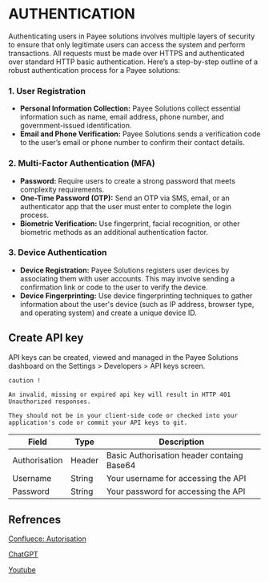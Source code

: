 # AUTHENTICATION

Authenticating users in Payee solutions involves multiple layers of security to ensure that only legitimate users can access the system and perform transactions. All requests must be made over HTTPS and authenticated over standard HTTP basic authentication. Here’s a step-by-step outline of a robust authentication process for a Payee solutions:

### **1.** User Registration 

+ **Personal Information Collection:** Payee Solutions collect essential information such as name, email address, phone number, and government-issued identification. 
+ **Email and Phone Verification:** Payee Solutions sends a verification code to the user’s email or phone number to confirm their contact details.

### **2.** Multi-Factor Authentication (MFA)

+ **Password:** Require users to create a strong password that meets complexity requirements.
+ **One-Time Password (OTP):** Send an OTP via SMS, email, or an authenticator app that the user must enter to complete the login process.
+ **Biometric Verification:** Use fingerprint, facial recognition, or other biometric methods as an additional authentication factor.

### 3. Device Authentication

+ **Device Registration:** Payee Solutions registers user devices by associating them with user accounts. This may involve sending a confirmation link or code to the user to verify the device.
+ **Device Fingerprinting:** Use device fingerprinting techniques to gather information about the user's device (such as IP address, browser type, and operating system) and create a unique device ID.

## Create API key

API keys can be created, viewed and managed in the Payee Solutions dashboard on the Settings > Developers > API keys screen.
```
caution !

An invalid, missing or expired api key will result in HTTP 401 Unauthorized responses.

They should not be in your client-side code or checked into your application's code or commit your API keys to git.
```


|Field|Type|Description|
|-----|------|------|
|Authorisation|Header|Basic Authorisation header containg Base64|
|Username|String|Your username for accessing the API|
|Password|String|Your password for accessing the API

## Refrences

[Confluece: Autorisation](https://efficientpromise.atlassian.net/wiki/spaces/PAYEE/pages/edit-v2/6455301)

[ChatGPT](https://chatgpt.com/c/9499ec8f-0d57-407c-a6fd-732c7ba1650e)

[Youtube](https://www.youtube.com/watch?v=ftOBvusMHjQ)